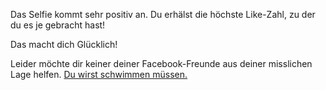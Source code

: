 Das Selfie kommt sehr positiv an. Du erhälst die höchste Like-Zahl, zu der du es je gebracht hast!

Das macht dich Glücklich!

Leider möchte dir keiner deiner Facebook-Freunde aus deiner misslichen Lage helfen. [Du wirst schwimmen müssen.](../../../../schwimmen/schwimmen.md)